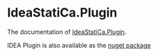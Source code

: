 
# IdeaStatiCa.Plugin

The documentation of [IdeaStatiCa.Plugin](https://developer.ideastatica.com/api-plugin/index.html).

IDEA Plugin is also available as the [nuget package](https://www.nuget.org/packages/IdeaStatiCa.Plugin/)